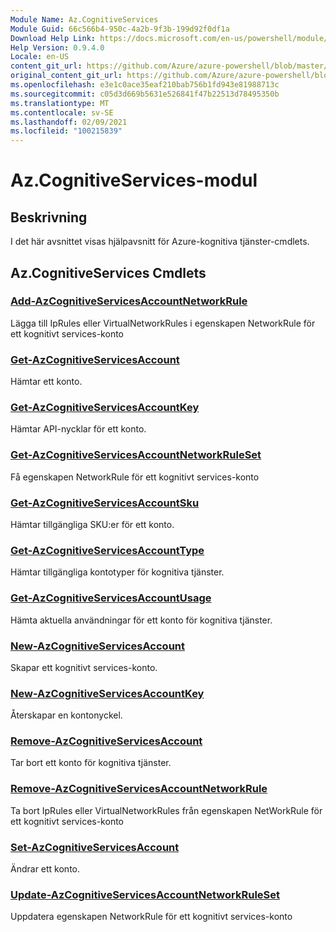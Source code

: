 ```yaml
---
Module Name: Az.CognitiveServices
Module Guid: 66c566b4-950c-4a2b-9f3b-199d92f0df1a
Download Help Link: https://docs.microsoft.com/en-us/powershell/module/az.cognitiveservices
Help Version: 0.9.4.0
Locale: en-US
content_git_url: https://github.com/Azure/azure-powershell/blob/master/src/CognitiveServices/CognitiveServices/help/Az.CognitiveServices.md
original_content_git_url: https://github.com/Azure/azure-powershell/blob/master/src/CognitiveServices/CognitiveServices/help/Az.CognitiveServices.md
ms.openlocfilehash: e3e1c0ace35eaf210bab756b1fd943e81988713c
ms.sourcegitcommit: c05d3d669b5631e526841f47b22513d78495350b
ms.translationtype: MT
ms.contentlocale: sv-SE
ms.lasthandoff: 02/09/2021
ms.locfileid: "100215839"
---
```

# Az.CognitiveServices-modul
## Beskrivning
I det här avsnittet visas hjälpavsnitt för Azure-kognitiva tjänster-cmdlets.

## Az.CognitiveServices Cmdlets
### [Add-AzCognitiveServicesAccountNetworkRule](Add-AzCognitiveServicesAccountNetworkRule.md)
Lägga till IpRules eller VirtualNetworkRules i egenskapen NetworkRule för ett kognitivt services-konto

### [Get-AzCognitiveServicesAccount](Get-AzCognitiveServicesAccount.md)
Hämtar ett konto.

### [Get-AzCognitiveServicesAccountKey](Get-AzCognitiveServicesAccountKey.md)
Hämtar API-nycklar för ett konto.

### [Get-AzCognitiveServicesAccountNetworkRuleSet](Get-AzCognitiveServicesAccountNetworkRuleSet.md)
Få egenskapen NetworkRule för ett kognitivt services-konto

### [Get-AzCognitiveServicesAccountSku](Get-AzCognitiveServicesAccountSku.md)
Hämtar tillgängliga SKU:er för ett konto.

### [Get-AzCognitiveServicesAccountType](Get-AzCognitiveServicesAccountType.md)
Hämtar tillgängliga kontotyper för kognitiva tjänster.

### [Get-AzCognitiveServicesAccountUsage](Get-AzCognitiveServicesAccountUsage.md)
Hämta aktuella användningar för ett konto för kognitiva tjänster.

### [New-AzCognitiveServicesAccount](New-AzCognitiveServicesAccount.md)
Skapar ett kognitivt services-konto.

### [New-AzCognitiveServicesAccountKey](New-AzCognitiveServicesAccountKey.md)
Återskapar en kontonyckel.

### [Remove-AzCognitiveServicesAccount](Remove-AzCognitiveServicesAccount.md)
Tar bort ett konto för kognitiva tjänster.

### [Remove-AzCognitiveServicesAccountNetworkRule](Remove-AzCognitiveServicesAccountNetworkRule.md)
Ta bort IpRules eller VirtualNetworkRules från egenskapen NetWorkRule för ett kognitivt services-konto

### [Set-AzCognitiveServicesAccount](Set-AzCognitiveServicesAccount.md)
Ändrar ett konto.

### [Update-AzCognitiveServicesAccountNetworkRuleSet](Update-AzCognitiveServicesAccountNetworkRuleSet.md)
Uppdatera egenskapen NetworkRule för ett kognitivt services-konto

